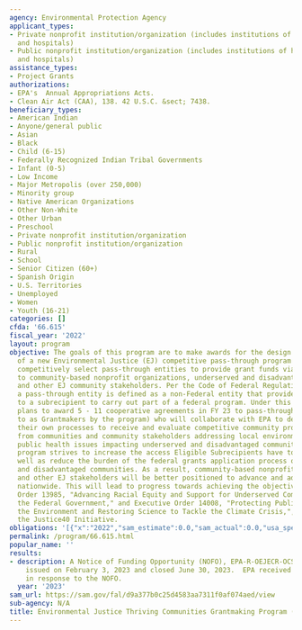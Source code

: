 ```yaml
---
agency: Environmental Protection Agency
applicant_types:
- Private nonprofit institution/organization (includes institutions of higher education
  and hospitals)
- Public nonprofit institution/organization (includes institutions of higher education
  and hospitals)
assistance_types:
- Project Grants
authorizations:
- EPA's  Annual Appropriations Acts.
- Clean Air Act (CAA), 138. 42 U.S.C. &sect; 7438.
beneficiary_types:
- American Indian
- Anyone/general public
- Asian
- Black
- Child (6-15)
- Federally Recognized Indian Tribal Governments
- Infant (0-5)
- Low Income
- Major Metropolis (over 250,000)
- Minority group
- Native American Organizations
- Other Non-White
- Other Urban
- Preschool
- Private nonprofit institution/organization
- Public nonprofit institution/organization
- Rural
- School
- Senior Citizen (60+)
- Spanish Origin
- U.S. Territories
- Unemployed
- Women
- Youth (16-21)
categories: []
cfda: '66.615'
fiscal_year: '2022'
layout: program
objective: The goals of this program are to make awards for the design and management
  of a new Environmental Justice (EJ) competitive pass-through program where EPA will
  competitively select pass-through entities to provide grant funds via subawards
  to community-based nonprofit organizations, underserved and disadvantaged communities,
  and other EJ community stakeholders. Per the Code of Federal Regulations (2 CFR200.74),
  a pass-through entity is defined as a non-Federal entity that provides a subaward
  to a subrecipient to carry out part of a federal program. Under this program, EPA
  plans to award 5 - 11 cooperative agreements in FY 23 to pass-through entities (referred
  to as Grantmakers by the program) who will collaborate with EPA to design and build
  their own processes to receive and evaluate competitive community project applications
  from communities and community stakeholders addressing local environmental and/or
  public health issues impacting underserved and disadvantaged communities.  The Grantmaking
  program strives to increase the access Eligible Subrecipients have to funding, as
  well as reduce the burden of the federal grants application process on underserved
  and disadvantaged communities. As a result, community-based nonprofit organizations
  and other EJ stakeholders will be better positioned to advance and address EJ issues
  nationwide. This will lead to progress towards achieving the objectives of Executive
  Order 13985, "Advancing Racial Equity and Support for Underserved Communities Through
  the Federal Government," and Executive Order 14008, "Protecting Public Health and
  the Environment and Restoring Science to Tackle the Climate Crisis,", as well as
  the Justice40 Initiative.
obligations: '[{"x":"2022","sam_estimate":0.0,"sam_actual":0.0,"usa_spending_actual":0.0},{"x":"2023","sam_estimate":550000000.0,"sam_actual":0.0,"usa_spending_actual":0.0},{"x":"2024","sam_estimate":0.0,"sam_actual":0.0,"usa_spending_actual":0.0}]'
permalink: /program/66.615.html
popular_name: ''
results:
- description: A Notice of Funding Opportunity (NOFO), EPA-R-OEJECR-OCS-23-23, was
    issued on February 3, 2023 and closed June 30, 2023.  EPA received 82 applications
    in response to the NOFO.
  year: '2023'
sam_url: https://sam.gov/fal/d9a377b0c25d4583aa7311f0af074aed/view
sub-agency: N/A
title: Environmental Justice Thriving Communities Grantmaking Program (EJ TCGM)
---
```

